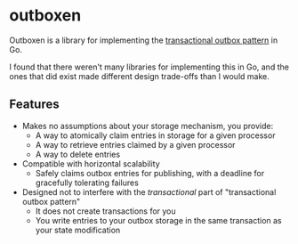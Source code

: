# outboxen

Outboxen is a library for implementing the [transactional outbox pattern](transactional-outbox-pattern) in Go.

I found that there weren't many libraries for implementing this in Go, and the ones that did exist made
different design trade-offs than I would make.

## Features

* Makes no assumptions about your storage mechanism, you provide:
  * A way to atomically claim entries in storage for a given processor
  * A way to retrieve entries claimed by a given processor
  * A way to delete entries
* Compatible with horizontal scalability
  * Safely claims outbox entries for publishing, with a deadline for gracefully tolerating failures
* Designed not to interfere with the _transactional_ part of "transactional outbox pattern"
  * It does not create transactions for you 
  * You write entries to your outbox storage in the same transaction as your state modification

[transactional-outbox-pattern]: https://microservices.io/patterns/data/transactional-outbox.html

